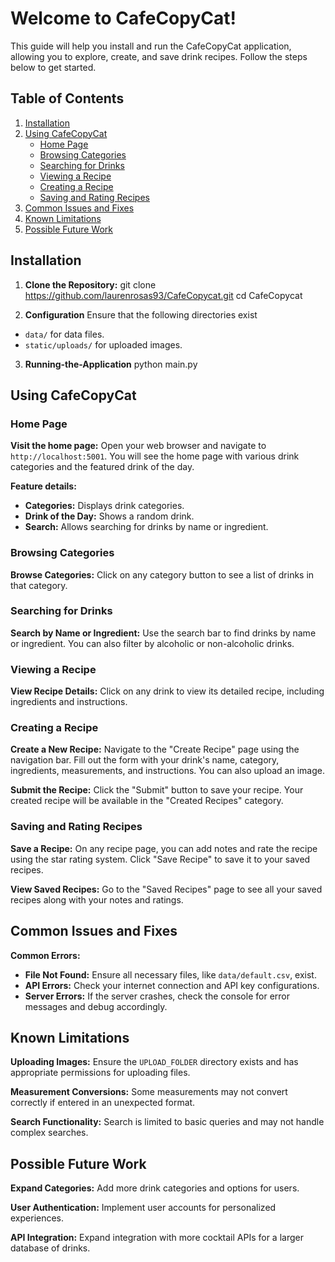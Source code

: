 # Welcome to CafeCopyCat!

This guide will help you install and run the CafeCopyCat application, allowing you to explore, create, and save drink recipes. Follow the steps below to get started.

## Table of Contents
1. [Installation](#installation)
2. [Using CafeCopyCat](#using-cafecopycat)
   - [Home Page](#home-page)
   - [Browsing Categories](#browsing-categories)
   - [Searching for Drinks](#searching-for-drinks)
   - [Viewing a Recipe](#viewing-a-recipe)
   - [Creating a Recipe](#creating-a-recipe)
   - [Saving and Rating Recipes](#saving-and-rating-recipes)
3. [Common Issues and Fixes](#common-issues-and-fixes)
4. [Known Limitations](#known-limitations)
5. [Possible Future Work](#possible-future-work)

## Installation

1. **Clone the Repository:**
   git clone https://github.com/laurenrosas93/CafeCopycat.git
   cd CafeCopycat
   
2. **Configuration**
    Ensure that the following directories exist
- `data/` for data files.
- `static/uploads/` for uploaded images.

3. **Running-the-Application**
   python main.py

## Using CafeCopyCat

### Home Page
**Visit the home page:**
Open your web browser and navigate to `http://localhost:5001`. You will see the home page with various drink categories and the featured drink of the day.

**Feature details:**
- **Categories:** Displays drink categories.
- **Drink of the Day:** Shows a random drink.
- **Search:** Allows searching for drinks by name or ingredient.

### Browsing Categories
**Browse Categories:**
Click on any category button to see a list of drinks in that category.

### Searching for Drinks
**Search by Name or Ingredient:**
Use the search bar to find drinks by name or ingredient. You can also filter by alcoholic or non-alcoholic drinks.

### Viewing a Recipe
**View Recipe Details:**
Click on any drink to view its detailed recipe, including ingredients and instructions.

### Creating a Recipe
**Create a New Recipe:**
Navigate to the "Create Recipe" page using the navigation bar. Fill out the form with your drink's name, category, ingredients, measurements, and instructions. You can also upload an image.

**Submit the Recipe:**
Click the "Submit" button to save your recipe. Your created recipe will be available in the "Created Recipes" category.

### Saving and Rating Recipes
**Save a Recipe:**
On any recipe page, you can add notes and rate the recipe using the star rating system. Click "Save Recipe" to save it to your saved recipes.

**View Saved Recipes:**
Go to the "Saved Recipes" page to see all your saved recipes along with your notes and ratings.

## Common Issues and Fixes

**Common Errors:**
- **File Not Found:** Ensure all necessary files, like `data/default.csv`, exist.
- **API Errors:** Check your internet connection and API key configurations.
- **Server Errors:** If the server crashes, check the console for error messages and debug accordingly.

## Known Limitations

**Uploading Images:**
Ensure the `UPLOAD_FOLDER` directory exists and has appropriate permissions for uploading files.

**Measurement Conversions:**
Some measurements may not convert correctly if entered in an unexpected format.

**Search Functionality:**
Search is limited to basic queries and may not handle complex searches.

## Possible Future Work

**Expand Categories:**
Add more drink categories and options for users.

**User Authentication:**
Implement user accounts for personalized experiences.

**API Integration:**
Expand integration with more cocktail APIs for a larger database of drinks.
